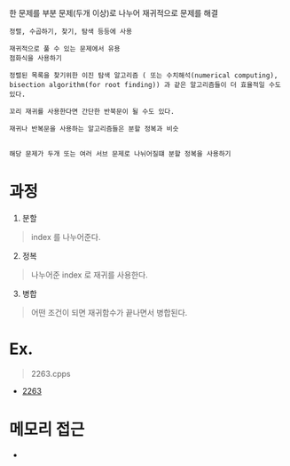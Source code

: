 한 문제를 부분 문제(두개 이상)로 나누어 재귀적으로 문제를 해결

```
정렬, 수곱하기, 찾기, 탐색 등등에 사용

재귀적으로 풀 수 있는 문제에서 유용
점화식을 사용하기

정렬된 목록을 찾기위한 이진 탐색 알고리즘 ( 또는 수치해석(numerical computing), bisection algorithm(for root finding)) 과 같은 알고리즘들이 더 효율적일 수도 있다.

꼬리 재귀를 사용한다면 간단한 반북문이 될 수도 있다.

재귀나 반복문을 사용하는 알고리즘들은 분할 정복과 비슷


해당 문제가 두개 또는 여러 서브 문제로 나뉘어질떄 분할 정복을 사용하기
```
# 과정
1. 분할
> index 를 나누어준다.

2. 정복
> 나누어준 index 로 재귀를 사용한다.

3. 병합
> 어떤 조건이 되면 재귀함수가 끝나면서 병합된다.


# Ex.

> 2263.cpps
- [2263](https://www.acmicpc.net/step/23)


# 메모리 접근

-